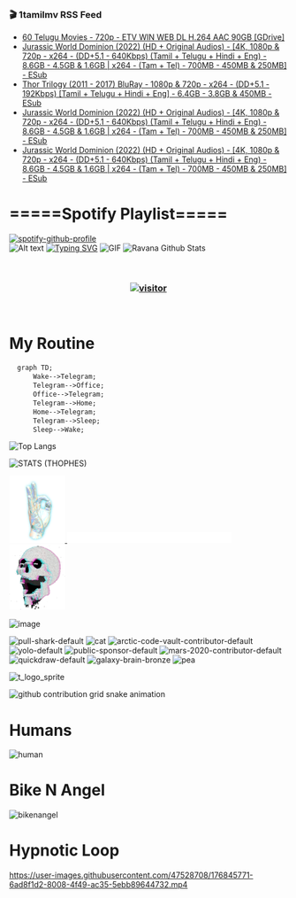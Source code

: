 ### 🎬 1tamilmv RSS Feed

<!-- BLOG-POST-LIST:START -->
- [60 Telugu Movies - 720p - ETV WIN WEB DL H.264 AAC 90GB [GDrive]](https://www.1tamilmv.click/index.php?/forums/topic/165986-60-telugu-movies-720p-etv-win-web-dl-h264-aac-90gb-gdrive/&do=findComment&comment=331467)
- [Jurassic World Dominion &lpar;2022&rpar; &lpar;HD + Original Audios&rpar; - [4K, 1080p &amp; 720p - x264 - &lpar;DD+5.1 - 640Kbps&rpar; &lpar;Tamil + Telugu + Hindi + Eng&rpar; - 8.6GB - 4.5GB &amp; 1.6GB | x264 - &lpar;Tam + Tel&rpar; - 700MB - 450MB &amp; 250MB] - ESub](https://www.1tamilmv.click/index.php?/forums/topic/165960-jurassic-world-dominion-2022-hd-original-audios-4k-1080p-720p-x264-dd51-640kbps-tamil-telugu-hindi-eng-86gb-45gb-16gb-x264-tam-tel-700mb-450mb-250mb-esub/&do=findComment&comment=331466)
- [Thor Trilogy &lpar;2011 - 2017&rpar; BluRay - 1080p &amp; 720p - x264 - &lpar;DD+5.1 - 192Kbps&rpar; [Tamil + Telugu + Hindi + Eng] - 6.4GB - 3.8GB &amp; 450MB - ESub](https://www.1tamilmv.click/index.php?/forums/topic/165059-thor-trilogy-2011-2017-bluray-1080p-720p-x264-dd51-192kbps-tamil-telugu-hindi-eng-64gb-38gb-450mb-esub/&do=findComment&comment=331464)
- [Jurassic World Dominion &lpar;2022&rpar; &lpar;HD + Original Audios&rpar; - [4K, 1080p &amp; 720p - x264 - &lpar;DD+5.1 - 640Kbps&rpar; &lpar;Tamil + Telugu + Hindi + Eng&rpar; - 8.6GB - 4.5GB &amp; 1.6GB | x264 - &lpar;Tam + Tel&rpar; - 700MB - 450MB &amp; 250MB] - ESub](https://www.1tamilmv.click/index.php?/forums/topic/165960-jurassic-world-dominion-2022-hd-original-audios-4k-1080p-720p-x264-dd51-640kbps-tamil-telugu-hindi-eng-86gb-45gb-16gb-x264-tam-tel-700mb-450mb-250mb-esub/&do=findComment&comment=331463)
- [Jurassic World Dominion &lpar;2022&rpar; &lpar;HD + Original Audios&rpar; - [4K, 1080p &amp; 720p - x264 - &lpar;DD+5.1 - 640Kbps&rpar; &lpar;Tamil + Telugu + Hindi + Eng&rpar; - 8.6GB - 4.5GB &amp; 1.6GB | x264 - &lpar;Tam + Tel&rpar; - 700MB - 450MB &amp; 250MB] - ESub](https://www.1tamilmv.click/index.php?/forums/topic/165960-jurassic-world-dominion-2022-hd-original-audios-4k-1080p-720p-x264-dd51-640kbps-tamil-telugu-hindi-eng-86gb-45gb-16gb-x264-tam-tel-700mb-450mb-250mb-esub/&do=findComment&comment=331462)
<!-- BLOG-POST-LIST:END -->

# =====Spotify Playlist=====
[![spotify-github-profile](https://spotify-github-profile.vercel.app/api/view?uid=31rfzgmuvvewegdlxvlev4ynz4vu&cover_image=true&theme=default&bar_color=53b14f&bar_color_cover=true)](https://ravana69.github.io/rss)
</br>
![Alt text](https://spotify-recently-played-readme.vercel.app/api?user=31rfzgmuvvewegdlxvlev4ynz4vu)
[![Typing SVG](https://readme-typing-svg.herokuapp.com?color=%2336BCF7&center=true&vCenter=true&multiline=true&height=81&lines=I+AM+RAVANA;CONTACT+ME+ON+TELEGRAM%3A+%40R4V4N4)](https://git.io/typing-svg)
<img align="centre" height="400px" width="490px" alt="GIF" src="https://github.com/ravana69/ravana69/blob/master/rvm.gif" />
![Ravana Github Stats](https://github-readme-stats.vercel.app/api?username=ravana69&&show_icons=true&theme=radical)

<br />
<h3 align="center"> <a href="https://t.me/r4v4n4"><img src="https://profile-counter.glitch.me/ravana69/count.svg" alt="visitor" width="600"></a> </h3>
</br>

<H1>My Routine</H1>

```mermaid
  graph TD;
      Wake-->Telegram;
      Telegram-->Office;
      Office-->Telegram;
      Telegram-->Home;
      Home-->Telegram;
      Telegram-->Sleep;
      Sleep-->Wake;
```
![Top Langs](https://github-readme-stats.vercel.app/api/top-langs/?username=ravana69&&show_icons=true&theme=radical)

![STATS (THOPHES)](https://github-profile-trophy.vercel.app/?username=ravana69&theme=gruvbox&margin-w=10&margin-h=15&column=8)
<br />
<p align="left">
    <a href="#">
        <img width="20%" src="./assets/images/hand.gif" alt="" />
    </a>
    <a href="#">
        <img width="59%" src="./assets/images/spacer.png" alt="" >
    </a>
    <a href="#">
        <img width="20%" src="./assets/images/skull.gif" alt="" />
    </a>
</p>


![image](https://user-images.githubusercontent.com/47528708/175298537-0623dc00-7b1a-4ec1-b5b1-71768763a234.png)

<img width="148" alt="pull-shark-default" src="https://user-images.githubusercontent.com/47528708/176419715-70981865-4dc6-489a-8a1a-06842db67b15.gif"> <img width="148" alt="cat" src="https://user-images.githubusercontent.com/47528708/179149594-60701d0e-e626-415f-9958-80736351eadd.gif"> <img width="148" alt="arctic-code-vault-contributor-default" src="https://user-images.githubusercontent.com/47528708/175267501-e1fbbb8f-c2b2-4882-b865-2ac4debef26c.png"> <img width="148" alt="yolo-default" src="https://user-images.githubusercontent.com/47528708/175267654-281a1880-1129-4b7b-bf2f-de5dd2bc5afa.png"> <img width="148" alt="public-sponsor-default" src="https://user-images.githubusercontent.com/47528708/175268448-2e78cc75-fb25-4d76-bd22-7df520446b45.png"> <img width="148" alt="mars-2020-contributor-default" src="https://user-images.githubusercontent.com/47528708/175268475-de6d987a-3be9-4353-86a5-23b422559355.png"> <img width="148" alt="quickdraw-default" src="https://user-images.githubusercontent.com/47528708/179148665-33e7c2c8-5d95-413e-8b25-6862820a5fe7.png"> <img width="148" alt="galaxy-brain-bronze" src="https://user-images.githubusercontent.com/47528708/176419717-e2fdca8b-0fdc-47dd-9511-a7ff52178a33.gif"> <img width="148" alt="pea" src="https://user-images.githubusercontent.com/47528708/179149608-800ce6e1-7d24-4bfe-8e84-5628e6d5497d.gif">

![t_logo_sprite](https://user-images.githubusercontent.com/47528708/175293007-21ff1792-1fca-4be3-bcae-12fdc3aa414f.svg)

![github contribution grid snake animation](https://raw.githubusercontent.com/ravana69/ravana69/output/github-contribution-grid-snake-dark.svg#gh-dark-mode-only)

# Humans
<img width="170" alt="human" src="https://user-images.githubusercontent.com/47528708/176413829-c142d478-1c96-4c3c-a2a4-2dd35374c335.gif">

# Bike N Angel
<img width="170" alt="bikenangel" src="https://user-images.githubusercontent.com/47528708/176616968-3a44f91e-8016-477c-9bb5-c4689a1adbee.gif">

# Hypnotic Loop

https://user-images.githubusercontent.com/47528708/176845771-6ad8f1d2-8008-4f49-ac35-5ebb89644732.mp4

